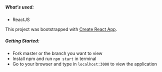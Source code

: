 ##### What's used:
* ReactJS

This project was bootstrapped with [Create React App](https://github.com/facebookincubator/create-react-app).

##### Getting Started:
* Fork master or the branch you want to view
* Install npm and run `npm start` in terminal
* Go to your browser and type in `localhost:3000` to view the application

